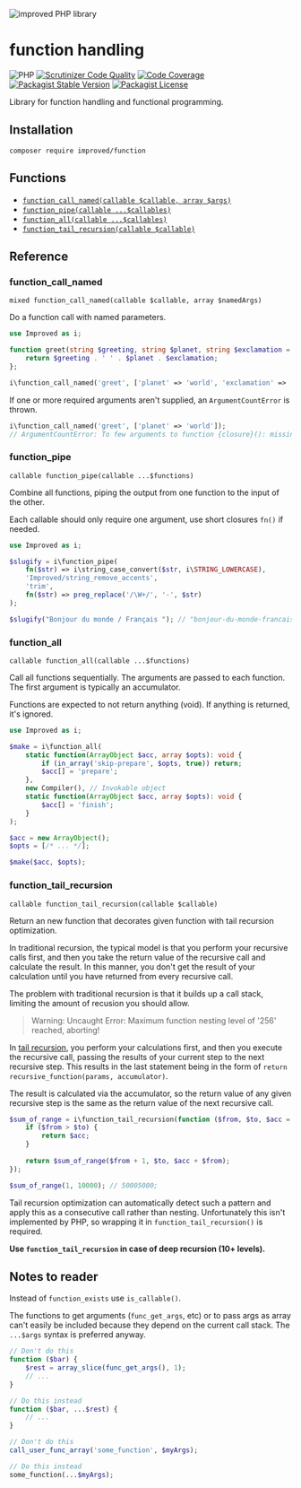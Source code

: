 ![improved PHP library](https://user-images.githubusercontent.com/100821/46372249-e5eb7500-c68a-11e8-801a-2ee57da3e5e3.png)

# function handling

![PHP](https://github.com/improved-php-library/function/workflows/PHP/badge.svg)
[![Scrutinizer Code Quality](https://scrutinizer-ci.com/g/improved-php-library/function/badges/quality-score.png?b=master)](https://scrutinizer-ci.com/g/improved-php-library/function/?branch=master)
[![Code Coverage](https://scrutinizer-ci.com/g/improved-php-library/function/badges/coverage.png?b=master)](https://scrutinizer-ci.com/g/improved-php-library/function/?branch=master)
[![Packagist Stable Version](https://img.shields.io/packagist/v/improved/function.svg)](https://packagist.org/packages/improved/function)
[![Packagist License](https://img.shields.io/packagist/l/improved/function.svg)](https://packagist.org/packages/improved/function)

Library for function handling and functional programming.

## Installation

    composer require improved/function

## Functions

* [`function_call_named(callable $callable, array $args)`](#function_call_named)
* [`function_pipe(callable ...$callables)`](#function_pipe)
* [`function_all(callable ...$callables)`](#function_all)
* [`function_tail_recursion(callable $callable)`](#function_tail_recursion)

## Reference

### function_call_named

    mixed function_call_named(callable $callable, array $namedArgs)
    
Do a function call with named parameters.

```php
use Improved as i;

function greet(string $greeting, string $planet, string $exclamation = '') {
    return $greeting . ' ' . $planet . $exclamation;
};

i\function_call_named('greet', ['planet' => 'world', 'exclamation' => '!', 'greeting' => 'hello']);
```

If one or more required arguments aren't supplied, an `ArgumentCountError` is thrown.

```php
i\function_call_named('greet', ['planet' => 'world']);
// ArgumentCountError: To few arguments to function {closure}(): missing greeting
```

### function_pipe

    callable function_pipe(callable ...$functions)

Combine all functions, piping the output from one function to the input of the other.

Each callable should only require one argument, use short closures `fn()` if needed.

```php
use Improved as i;

$slugify = i\function_pipe(
    fn($str) => i\string_case_convert($str, i\STRING_LOWERCASE),
    'Improved/string_remove_accents',
    'trim',
    fn($str) => preg_replace('/\W+/', '-', $str)
);

$slugify("Bonjour du monde / Français "); // "bonjour-du-monde-francais" 
```

### function_all

    callable function_all(callable ...$functions)

Call all functions sequentially. The arguments are passed to each function. The first argument is typically an
accumulator.

Functions are expected to not return anything (void). If anything is returned, it's ignored.

```php
use Improved as i;

$make = i\function_all(
    static function(ArrayObject $acc, array $opts): void {
        if (in_array('skip-prepare', $opts, true)) return;
        $acc[] = 'prepare';
    },
    new Compiler(), // Invokable object
    static function(ArrayObject $acc, array $opts): void {
        $acc[] = 'finish';
    }
);

$acc = new ArrayObject();
$opts = [/* ... */];

$make($acc, $opts);
```

### function_tail_recursion

    callable function_tail_recursion(callable $callable)

Return an new function that decorates given function with tail recursion optimization.

In traditional recursion, the typical model is that you perform your recursive calls first, and then you take the return
value of the recursive call and calculate the result. In this manner, you don't get the result of your calculation until
you have returned from every recursive call.

The problem with traditional recursion is that it builds up a call stack, limiting the amount of recusion you should
allow.

> Warning: Uncaught Error: Maximum function nesting level of '256' reached, aborting!

In [tail recursion](https://en.wikipedia.org/wiki/Tail_call), you perform your calculations first, and then you execute
the recursive call, passing the results of your current step to the next recursive step. This results in the last
statement being in the form of `return recursive_function(params, accumulator)`.

The result is calculated via the accumulator, so the return value of any given recursive step is the same as the return
value of the next recursive call.

```php
$sum_of_range = i\function_tail_recursion(function ($from, $to, $acc = 0) use (&$sum_of_range) {
    if ($from > $to) {
        return $acc;
    }
    
    return $sum_of_range($from + 1, $to, $acc + $from);
});

$sum_of_range(1, 10000); // 50005000;
```

Tail recursion optimization can automatically detect such a pattern and apply this as a consecutive call rather than
nesting. Unfortunately this isn't implemented by PHP, so wrapping it in `function_tail_recursion()` is required.

**Use `function_tail_recursion` in case of deep recursion (10+ levels).**

## Notes to reader

Instead of `function_exists` use `is_callable()`.

The functions to get arguments (`func_get_args`, etc) or to pass args as array can't easily be included because they
depend on the current call stack. The `...$args` syntax is preferred anyway.

```php
// Don't do this
function ($bar) {
    $rest = array_slice(func_get_args(), 1);
    // ...
}

// Do this instead
function ($bar, ...$rest) {
    // ...
}
```

```php
// Don't do this
call_user_func_array('some_function', $myArgs);

// Do this instead
some_function(...$myArgs);
```
